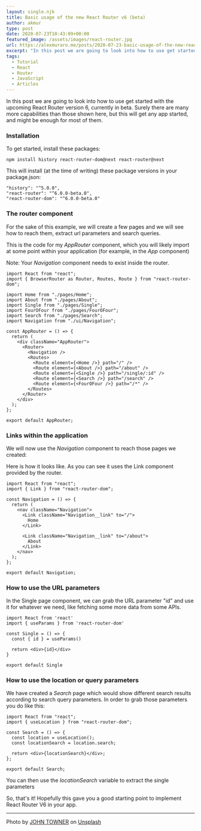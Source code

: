 ```yaml
---
layout: single.njk
title: Basic usage of the new React Router v6 (beta)
author: akmur
type: post
date: 2020-07-23T10:43:09+00:00
featured_image: /assets/images/react-router.jpg
url: https://alexmuraro.me/posts/2020-07-23-basic-usage-of-the-new-react-router-v6-beta/
excerpt: "In this post we are going to look into how to use get started with the upcoming React Router version 6, currently in beta. Surely there are many more capabilities than those shown here, but this will get any app started, and might be enough for most of them."
tags:
  - Tutorial
  - React
  - Router
  - JavaScript
  - Articles
---
```


In this post we are going to look into how to use get started with the upcoming React Router version 6, currently in beta. Surely there are many more capabilities than those shown here, but this will get any app started, and might be enough for most of them.

### Installation

To get started, install these packages:

```
npm install history react-router-dom@next react-router@next
```

This will install (at the time of writing) these package versions in your package.json:

```
"history": "^5.0.0",
"react-router": "^6.0.0-beta.0",
"react-router-dom": "^6.0.0-beta.0"
```

### The router component

For the sake of this example, we will create a few pages and we will see how to reach them, extract url parameters and search queries.

This is the code for my _AppRouter_ component, which you will likely import at some point within your application (for example, in the _App_ component)

Note: Your _Navigation_ component needs to exist inside the router.

```
import React from "react";
import { BrowserRouter as Router, Routes, Route } from "react-router-dom";

import Home from "./pages/Home";
import About from "./pages/About";
import Single from "./pages/Single";
import FourOFour from "./pages/FourOFour";
import Search from "./pages/Search";
import Navigation from "./ui/Navigation";

const AppRouter = () => {
  return (
    <div className="AppRouter">
      <Router>
        <Navigation />
        <Routes>
          <Route element={<Home />} path="/" />
          <Route element={<About />} path="/about" />
          <Route element={<Single />} path="/single/:id" />
          <Route element={<Search />} path="/search" />
          <Route element={<FourOFour />} path="/*" />
        </Routes>
      </Router>
    </div>
  );
};

export default AppRouter;
```

### Links within the application

We will now use the _Navigation_ component to reach those pages we created:

Here is how it looks like. As you can see it uses the Link component provided by the router.

```
import React from "react";
import { Link } from "react-router-dom";

const Navigation = () => {
  return (
    <nav className="Navigation">
      <Link className="Navigation__link" to="/">
        Home
      </Link>

      <Link className="Navigation__link" to="/about">
        About
      </Link>
    </nav>
  );
};

export default Navigation;
```

### How to use the URL parameters

In the Single page component, we can grab the URL parameter "id" and use it for whatever we need, like fetching some more data from some APIs.

```
import React from 'react'
import { useParams } from 'react-router-dom'

const Single = () => {
  const { id } = useParams()

  return <div>{id}</div>
}

export default Single
```

### How to use the location or query parameters

We have created a _Search_ page which would show different search results according to search query parameters. In order to grab those parameters you do like this:

```
import React from "react";
import { useLocation } from "react-router-dom";

const Search = () => {
  const location = useLocation();
  const locationSearch = location.search;

  return <div>{locationSearch}</div>;
};

export default Search;
```

You can then use the _locationSearch_ variable to extract the single parameters

So, that's it! Hopefully this gave you a good starting point to implement React Router V6 in your app.

---

<span>Photo by <a href="https://unsplash.com/@heytowner?utm_source=unsplash&amp;utm_medium=referral&amp;utm_content=creditCopyText">JOHN TOWNER</a> on <a href="https://unsplash.com/s/photos/mountains?utm_source=unsplash&amp;utm_medium=referral&amp;utm_content=creditCopyText">Unsplash</a></span>
